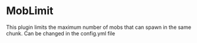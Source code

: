 # MobLimit
This plugin limits the maximum number of mobs that can spawn in the same chunk.
Can be changed in the config.yml file
